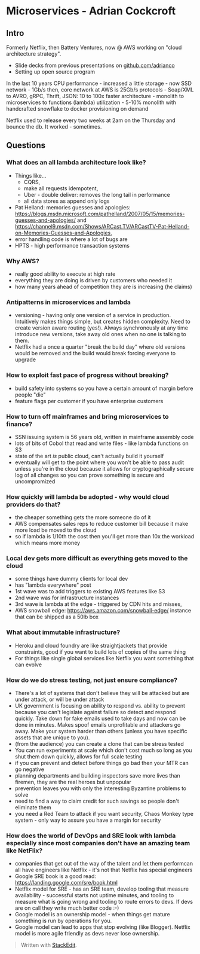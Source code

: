 
# Microservices - Adrian Cockcroft

## Intro

Formerly Netflix, then Battery Ventures, now @ AWS working on "cloud architecture strategy".

- Slide decks from previous presentations on [github.com/adrianco](https://github.com/adrianco)
- Setting up open source program

In the last 10 years
CPU performance - increased a little
storage - now SSD
network - 1Gb/s then, core network at AWS is 25Gb/s
protocols - Soap/XML to AVRO, gRPC, Thrift, JSON: 10 to 100x faster
architecture - monolith to microservices to functions (lambda)
utilization - 5-10% monolith with handcrafted snowflake to docker provisioning on demand

Netflix used to release every two weeks at 2am on the Thursday and bounce the db.  It worked - sometimes.

## Questions

### What does an all lambda architecture look like?
- Things like...
	- CQRS,
	- make all requests idempotent, 
	- Uber - double deliver: removes the long tail in performance
	- all data stores as append only logs
- Pat Helland: memories guesses and apologies: https://blogs.msdn.microsoft.com/pathelland/2007/05/15/memories-guesses-and-apologies/ and https://channel9.msdn.com/Shows/ARCast.TV/ARCastTV-Pat-Helland-on-Memories-Guesses-and-Apologies, 
- error handling code is where a lot of bugs are
- HPTS - high performance transaction systems

### Why AWS?
- really good ability to execute at high rate
- everything they are doing is driven by customers who needed it
- how many years ahead of competition they are is increasing (he claims)

### Antipatterns in microservices and lambda
- versioning - having only one version of a service in production.  Intuitively makes things simple, but creates hidden complexity.  Need to create version aware routing (yes!). Always synchronously at any time introduce new versions, take away old ones when no one is talking to them.
- Netflix had a once a quarter "break the build day" where old versions would be removed and the build would break forcing everyone to upgrade

### How to exploit fast pace of progress without breaking?
- build safety into systems so you have a certain amount of margin before people "die"
- feature flags per customer if you have enterprise customers

### How to turn off mainframes and bring microservices to finance?
- SSN issuing system is 56 years old, written in mainframe assembly code
- lots of bits of Cobol that read and write files - like lambda functions on S3
- state of the art *is* public cloud, can't actually build it yourself
- eventually will get to the point where you won't be able to pass audit unless you're in the cloud because it allows for cryptographically secure log of all changes so you can prove something is secure and uncompromized

### How quickly will lambda be adopted - why would cloud providers do that?
- the cheaper something gets the more someone do of it
- AWS compensates sales reps to reduce customer bill because it make more load be moved to the cloud
- so if lambda is 1/10th the cost then you'll get more than 10x the workload which means more money

### Local dev gets more difficult as everything gets moved to the cloud
- some things have dummy clients for local dev
- has "lambda everywhere" post
- 1st wave was to add triggers to existing AWS features like S3
- 2nd wave was for infrastructure instances
- 3rd wave is lambda at the edge - triggered by CDN hits and misses, 
- AWS snowball edge: https://aws.amazon.com/snowball-edge/ instance that can be shipped as a 50lb box

### What about immutable infrastructure?
- Heroku and cloud foundry are like straightjackets that provide constraints, good if you want to build lots of copies of the same thing
- For things like single global services like Netflix you want something that can evolve

### How do we do stress testing, not just ensure compliance?
- There's a lot of systems that don't believe they will be attacked but are under attack, or will be under attack
- UK government is focusing on ability to respond vs. ability to prevent because you can't legislate against failure so detect and respond quickly.  Take down for fake emails used to take days and now can be done in minutes.  Makes spoof emails unprofitable and attackers go away.  Make your system harder than others (unless you have specific assets that are unique to you).
- (from the audience) you can create a clone that can be stress tested 
- You can run experiments at scale which don't cost much so long as you shut them down quickly, allows for full scale testing
- if you can prevent and detect before things go bad then your MTR can go negative
- planning departments and building inspectors save more lives than firemen, they are the real heroes but unpopular
- prevention leaves you with only the interesting Byzantine problems to solve
- need to find a way to claim credit for such savings so people don't eliminate them
- you need a Red Team to attack if you want security, Chaos Monkey type system - only way to assure you have a margin for security

### How does the world of DevOps and SRE look with lambda especially since most companies don't have an amazing team like NetFlix?
- companies that get out of the way of the talent and let them performcan all have engineers like Netflix - it's not that Netflix has special engineers
- Google SRE book is a good read: https://landing.google.com/sre/book.html
- Netflix model for SRE - has an SRE team, develop tooling that measure availability - successful starts not uptime minutes, and tooling to measure what is going wrong and tooling to route errors to devs.  If devs are on call they write much better code :-) 
- Google model is an ownership model - when things get mature something is run by operations for you.  
- Google model can lead to apps that stop evolving (like Blogger). Netflix model is more agile friendly as devs never lose ownership.


> Written with [StackEdit](https://stackedit.io/).